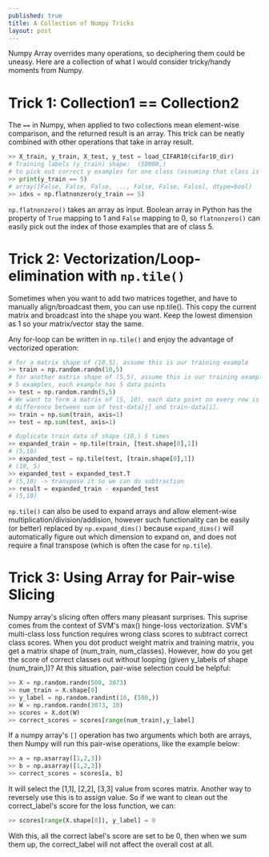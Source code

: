 ```yaml
---
published: true
title: A Collection of Numpy Tricks
layout: post
---
```









Numpy Array overrides many operations, so deciphering them could be uneasy. Here are a collection of what I would consider tricky/handy moments from Numpy.

# Trick 1: Collection1 == Collection2

The `==` in Numpy, when applied to two collections mean element-wise comparison, and the returned result is an array. This trick can be neatly combined with other operations that take in array result.

```python
>> X_train, y_train, X_test, y_test = load_CIFAR10(cifar10_dir)
# Training labels (y_train) shape:  (50000,)
# to pick out correct y examples for one class (assuming that class is indexed at 5)
>> print(y_train == 5)
# array([False, False, False, ..., False, False, False], dtype=bool)
>> idxs = np.flatnonzero(y_train == 5)
```

`np.flatnonzero()` takes an array as input. Boolean array in Python has the property of `True` mapping to 1 and `False` mapping to 0, so `flatnonzero()` can easily pick out the index of those examples that are of class 5.

# Trick 2: Vectorization/Loop-elimination with `np.tile()`

Sometimes when you want to add two matrices together, and have to manually align/broadcast them, you can use np.tile(). This copy the current matrix and broadcast into the shape you want. Keep the lowest dimension as 1 so your matrix/vector stay the same.

Any for-loop can be written in `np.tile()` and enjoy the advantage of vectorized operation:

```python
# for a matrix shape of (10,5), assume this is our training example
>> train = np.random.randn(10,5)
# for another matrix shape of (5,5), assume this is our training example
# 5 examples, each example has 5 data points
>> test = np.random.randn(5,5)
# We want to form a matrix of (5, 10), each data point on every row is the 
# difference between sum of test-data[j] and train-data[i].
>> train = np.sum(train, axis=1)
>> test = np.sum(test, axis=1)

# duplicate train data of shape (10,) 5 times
>> expanded_train = np.tile(train, [test.shape[0],1])
# (5,10)
>> expanded_test = np.tile(test, [train.shape[0],1])
# (10, 5)
>> expanded_test = expanded_test.T
# (5,10) -> transpose it so we can do subtraction
>> result = expanded_train - expanded_test
# (5,10)
```

`np.tile()` can also be used to expand arrays and allow element-wise multiplication/division/addision, however such functionality can be easily (or better) replaced by `np.expand_dims()` because `expand_dims()` will automatically figure out which dimension to expand on, and does not require a final transpose (which is often the case for `np.tile`).

# Trick 3: Using Array for Pair-wise Slicing

Numpy array's slicing often offers many pleasant surprises. This suprise comes from the context of SVM's max() hinge-loss vectorization. SVM's multi-class loss function requires wrong class scores to subtract correct class scores. When you dot product weight matrix and training matrix, you get a matrix shape of (num_train, num_classes). However, how do you get the score of correct classes out without looping (given y_labels of shape (num_train,))? At this situation, pair-wise selection could be helpful:

```python
>> X = np.random.randn(500, 3073)
>> num_train = X.shape[0]
>> y_label = np.random.randint(10, (500,))
>> W = np.random.randn(3073, 10)
>> scores = X.dot(W)
>> correct_scores = scores[range(num_train),y_label]
```

If a numpy array's `[]` operation has two arguments which both are arrays, then Numpy will run this pair-wise operations, like the example below:

```python
>> a = np.asarray([1,2,3])
>> b = np.asarray([1,2,3])
>> correct_scores = scores[a, b]
```

It will select the [1,1], [2,2], [3,3] value from scores matrix. Another way to reversely use this is to assign value. So if we want to clean out the correct_label's score for the loss function, we can:

```python
>> scores[range(X.shape[0]), y_label] = 0
```

With this, all the correct label's score are set to be 0, then when we sum them up, the correct_label will not affect the overall cost at all.
